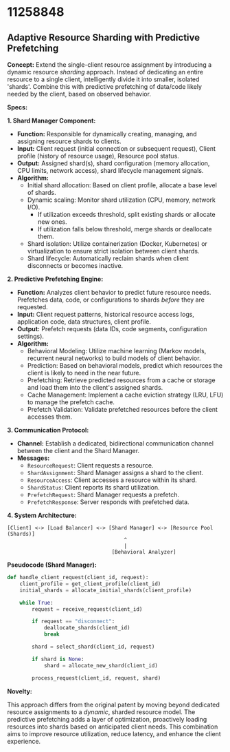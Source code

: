 # 11258848

## Adaptive Resource Sharding with Predictive Prefetching

**Concept:** Extend the single-client resource assignment by introducing a dynamic resource *sharding* approach. Instead of dedicating an entire resource to a single client, intelligently divide it into smaller, isolated 'shards'. Combine this with predictive prefetching of data/code likely needed by the client, based on observed behavior.

**Specs:**

**1. Shard Manager Component:**

*   **Function:** Responsible for dynamically creating, managing, and assigning resource shards to clients.
*   **Input:** Client request (initial connection or subsequent request), Client profile (history of resource usage), Resource pool status.
*   **Output:** Assigned shard(s), shard configuration (memory allocation, CPU limits, network access), shard lifecycle management signals.
*   **Algorithm:**
    *   Initial shard allocation:  Based on client profile, allocate a base level of shards.
    *   Dynamic scaling:  Monitor shard utilization (CPU, memory, network I/O).
        *   If utilization exceeds threshold, split existing shards or allocate new ones.
        *   If utilization falls below threshold, merge shards or deallocate them.
    *   Shard isolation: Utilize containerization (Docker, Kubernetes) or virtualization to ensure strict isolation between client shards.
    *   Shard lifecycle:  Automatically reclaim shards when client disconnects or becomes inactive.

**2. Predictive Prefetching Engine:**

*   **Function:**  Analyzes client behavior to predict future resource needs. Prefetches data, code, or configurations to shards *before* they are requested.
*   **Input:** Client request patterns, historical resource access logs, application code, data structures, client profile.
*   **Output:** Prefetch requests (data IDs, code segments, configuration settings).
*   **Algorithm:**
    *   Behavioral Modeling:  Utilize machine learning (Markov models, recurrent neural networks) to build models of client behavior.
    *   Prediction:  Based on behavioral models, predict which resources the client is likely to need in the near future.
    *   Prefetching:  Retrieve predicted resources from a cache or storage and load them into the client's assigned shards.
    *   Cache Management:  Implement a cache eviction strategy (LRU, LFU) to manage the prefetch cache.
    *   Prefetch Validation: Validate prefetched resources before the client accesses them.

**3. Communication Protocol:**

*   **Channel:** Establish a dedicated, bidirectional communication channel between the client and the Shard Manager.
*   **Messages:**
    *   `ResourceRequest`: Client requests a resource.
    *   `ShardAssignment`: Shard Manager assigns a shard to the client.
    *   `ResourceAccess`: Client accesses a resource within its shard.
    *   `ShardStatus`: Client reports its shard utilization.
    *   `PrefetchRequest`: Shard Manager requests a prefetch.
    *   `PrefetchResponse`: Server responds with prefetched data.

**4. System Architecture:**

```
[Client] <-> [Load Balancer] <-> [Shard Manager] <-> [Resource Pool (Shards)]
                                      ^
                                      |
                                  [Behavioral Analyzer]
```

**Pseudocode (Shard Manager):**

```python
def handle_client_request(client_id, request):
    client_profile = get_client_profile(client_id)
    initial_shards = allocate_initial_shards(client_profile)

    while True:
        request = receive_request(client_id)

        if request == "disconnect":
            deallocate_shards(client_id)
            break

        shard = select_shard(client_id, request)

        if shard is None:
            shard = allocate_new_shard(client_id)

        process_request(client_id, request, shard)
```

**Novelty:**

This approach differs from the original patent by moving beyond dedicated resource assignments to a *dynamic*, sharded resource model. The predictive prefetching adds a layer of optimization, proactively loading resources into shards based on anticipated client needs. This combination aims to improve resource utilization, reduce latency, and enhance the client experience.